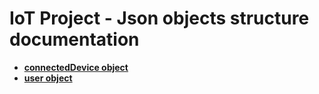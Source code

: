 # IoT Project - Json objects structure documentation

- [**connectedDevice object**](./connectedDevice-schema.html)
- [**user object**](./user-schema.html)
